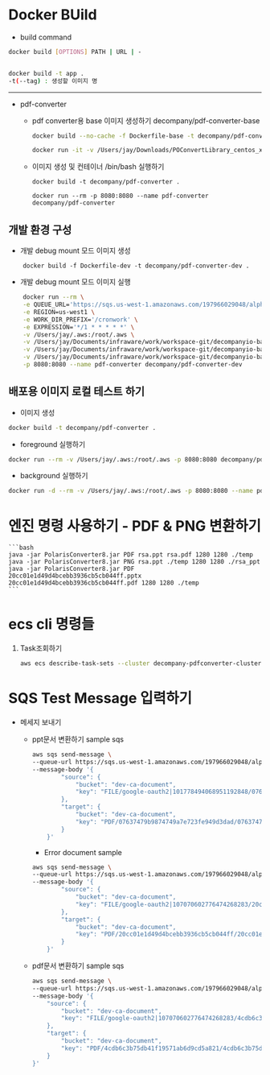 # Docker BUild

* build command

```bash
docker build [OPTIONS] PATH | URL | -


docker build -t app .
-t(--tag) : 생성할 이미지 명
```

-----

* pdf-converter

    * pdf converter용 base 이미지 생성하기 decompany/pdf-converter-base

        ```bash
        docker build --no-cache -f Dockerfile-base -t decompany/pdf-converter-base .

        docker run -it -v /Users/jay/Downloads/POConvertLibrary_centos_x64_20190521:/workspace decompany-pdf-converter /bin/bash 
        ```

    * 이미지 생성 및 컨테이너 /bin/bash 실행하기

        ```shell
        docker build -t decompany/pdf-converter .

        docker run --rm -p 8080:8080 --name pdf-converter decompany/pdf-converter
        ```

## 개발 환경 구성


* 개발 debug mount 모드 이미지 생성
```shell
    docker build -f Dockerfile-dev -t decompany/pdf-converter-dev .
```

* 개발 debug mount 모드 이미지 실행

```bash
    docker run --rm \
    -e QUEUE_URL='https://sqs.us-west-1.amazonaws.com/197966029048/alpha-ca-pdf-converter' \
    -e REGION=us-west1 \
    -e WORK_DIR_PREFIX='/cronwork' \
    -e EXPRESSION='*/1 * * * * *' \
    -v /Users/jay/.aws:/root/.aws \
    -v /Users/jay/Documents/infraware/work/workspace-git/decompanyio-back-end/docker/pdf-converter/batch-application:/batch-application \
    -v /Users/jay/Documents/infraware/work/workspace-git/decompanyio-back-end/decompany-modeuls:/decompany-modeuls \
    -v /Users/jay/Documents/infraware/work/workspace-git/decompanyio-back-end/docker/pdf-converter/po-converter-library_centos_x64_20190521:/converter \
    -p 8080:8080 --name pdf-converter decompany/pdf-converter-dev 
```

## 배포용 이미지 로컬 테스트 하기

* 이미지 생성
```bash
docker build -t decompany/pdf-converter .
```

* foreground 실행하기

```bash
docker run --rm -v /Users/jay/.aws:/root/.aws -p 8080:8080 decompany/pdf-converter
```

* background 실행하기

```bash
docker run -d --rm -v /Users/jay/.aws:/root/.aws -p 8080:8080 --name pdf-converter decompany/pdf-converter
```


엔진 명령 사용하기 - PDF & PNG 변환하기
===

    ```bash
    java -jar PolarisConverter8.jar PDF rsa.ppt rsa.pdf 1280 1280 ./temp
    java -jar PolarisConverter8.jar PNG rsa.ppt ./temp 1280 1280 ./rsa_ppt 
    java -jar PolarisConverter8.jar PDF 20cc01e1d49d4bcebb3936cb5cb044ff.pptx 20cc01e1d49d4bcebb3936cb5cb044ff.pdf 1280 1280 ./temp
    ```

ecs cli 명령들 
===

1. Task조회하기
    ```bash
    aws ecs describe-task-sets --cluster decompany-pdfconverter-cluster --service pdf-converter-service
    ```


SQS Test Message 입력하기
===

* 메세지 보내기

    * ppt문서 변환하기 sample sqs

        ```bash
        aws sqs send-message \
        --queue-url https://sqs.us-west-1.amazonaws.com/197966029048/alpha-ca-pdf-converter \
        --message-body '{
                "source": {
                    "bucket": "dev-ca-document",
                    "key": "FILE/google-oauth2|101778494068951192848/07637479b9874749a7e723fe949d3dad.pptx"
                },
                "target": {
                    "bucket": "dev-ca-document",
                    "key": "PDF/07637479b9874749a7e723fe949d3dad/07637479b9874749a7e723fe949d3dad.pdf"
                }
            }'
        ```
        * Error document sample
        ```bash
        aws sqs send-message \
        --queue-url https://sqs.us-west-1.amazonaws.com/197966029048/alpha-ca-pdf-converter \
        --message-body '{
                "source": {
                    "bucket": "dev-ca-document",
                    "key": "FILE/google-oauth2|107070602776474268283/20cc01e1d49d4bcebb3936cb5cb044ff.pptx"
                },
                "target": {
                    "bucket": "dev-ca-document",
                    "key": "PDF/20cc01e1d49d4bcebb3936cb5cb044ff/20cc01e1d49d4bcebb3936cb5cb044ff.pdf"
                }
            }'
        ```

    * pdf문서 변환하기 sample sqs

        ```bash
        aws sqs send-message \
        --queue-url https://sqs.us-west-1.amazonaws.com/197966029048/alpha-ca-pdf-converter \
        --message-body '{
            "source": {
                "bucket": "dev-ca-document",
                "key": "FILE/google-oauth2|107070602776474268283/4cdb6c3b75db41f19571ab6d9cd5a821.pdf"
            },
            "target": {
                "bucket": "dev-ca-document",
                "key": "PDF/4cdb6c3b75db41f19571ab6d9cd5a821/4cdb6c3b75db41f19571ab6d9cd5a821.pdf"
            }
        }'
        ```
